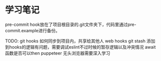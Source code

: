 # 学习笔记

pre-commit hook放在了项目根目录的.git文件夹下，代码里通过pre-commit.example进行备份。

TODO: git hooks 如何同步到项目内，共享给其他人 web hooks
git stash 添加到hooks的逻辑有问题，需要调试eslint不过时候的暂存逻辑以及冲突情况
await 函数是否可以then
puppeteer 无头浏览器需要深入学习
